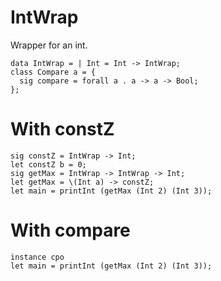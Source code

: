 # IntWrap
Wrapper for an int.
```
data IntWrap = | Int = Int -> IntWrap;
class Compare a = {
  sig compare = forall a . a -> a -> Bool;
};
```

# With constZ
```
sig constZ = IntWrap -> Int;
let constZ b = 0;
sig getMax = IntWrap -> IntWrap -> Int;
let getMax = \(Int a) -> constZ;
let main = printInt (getMax (Int 2) (Int 3));
```

# With compare
```
instance cpo
let main = printInt (getMax (Int 2) (Int 3));
```
